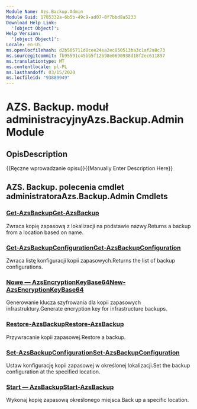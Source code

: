 ```yaml
---
Module Name: Azs.Backup.Admin
Module Guid: 1785332a-6b5b-49c9-ad07-8f7bbd8a5233
Download Help Link:
  '[object Object]': 
Help Version:
  '[object Object]': 
Locale: en-US
ms.openlocfilehash: d2b505711d0cee24ea2ec850513ba3c1af2a8c73
ms.sourcegitcommit: fb95591c45bb5f12b98e0690938d18f2ec611897
ms.translationtype: MT
ms.contentlocale: pl-PL
ms.lasthandoff: 03/15/2020
ms.locfileid: "93889949"
---
```

# <span data-ttu-id="629d8-101">AZS. Backup. moduł administracyjny</span><span class="sxs-lookup"><span data-stu-id="629d8-101">Azs.Backup.Admin Module</span></span>
## <span data-ttu-id="629d8-102">Opis</span><span class="sxs-lookup"><span data-stu-id="629d8-102">Description</span></span>
<span data-ttu-id="629d8-103">{{Ręczne wprowadzanie opisu}}</span><span class="sxs-lookup"><span data-stu-id="629d8-103">{{Manually Enter Description Here}}</span></span>

## <span data-ttu-id="629d8-104">AZS. Backup. polecenia cmdlet administratora</span><span class="sxs-lookup"><span data-stu-id="629d8-104">Azs.Backup.Admin Cmdlets</span></span>
### [<span data-ttu-id="629d8-105">Get-AzsBackup</span><span class="sxs-lookup"><span data-stu-id="629d8-105">Get-AzsBackup</span></span>](Get-AzsBackup.md)
<span data-ttu-id="629d8-106">Zwraca kopię zapasową z lokalizacji na podstawie nazwy.</span><span class="sxs-lookup"><span data-stu-id="629d8-106">Returns a backup from a location based on name.</span></span>

### [<span data-ttu-id="629d8-107">Get-AzsBackupConfiguration</span><span class="sxs-lookup"><span data-stu-id="629d8-107">Get-AzsBackupConfiguration</span></span>](Get-AzsBackupConfiguration.md)
<span data-ttu-id="629d8-108">Zwraca listę konfiguracji kopii zapasowych.</span><span class="sxs-lookup"><span data-stu-id="629d8-108">Returns the list of backup configurations.</span></span>

### [<span data-ttu-id="629d8-109">Nowe — AzsEncryptionKeyBase64</span><span class="sxs-lookup"><span data-stu-id="629d8-109">New-AzsEncryptionKeyBase64</span></span>](New-AzsEncryptionKeyBase64.md)
<span data-ttu-id="629d8-110">Generowanie klucza szyfrowania dla kopii zapasowych infrastruktury.</span><span class="sxs-lookup"><span data-stu-id="629d8-110">Generate encryption key for infrastructure backups.</span></span>

### [<span data-ttu-id="629d8-111">Restore-AzsBackup</span><span class="sxs-lookup"><span data-stu-id="629d8-111">Restore-AzsBackup</span></span>](Restore-AzsBackup.md)
<span data-ttu-id="629d8-112">Przywracanie kopii zapasowej.</span><span class="sxs-lookup"><span data-stu-id="629d8-112">Restore a backup.</span></span>

### [<span data-ttu-id="629d8-113">Set-AzsBackupConfiguration</span><span class="sxs-lookup"><span data-stu-id="629d8-113">Set-AzsBackupConfiguration</span></span>](Set-AzsBackupConfiguration.md)
<span data-ttu-id="629d8-114">Ustaw konfigurację kopii zapasowej w określonej lokalizacji.</span><span class="sxs-lookup"><span data-stu-id="629d8-114">Set the backup configuration at the specified location.</span></span>

### [<span data-ttu-id="629d8-115">Start — AzsBackup</span><span class="sxs-lookup"><span data-stu-id="629d8-115">Start-AzsBackup</span></span>](Start-AzsBackup.md)
<span data-ttu-id="629d8-116">Wykonaj kopię zapasową określonego miejsca.</span><span class="sxs-lookup"><span data-stu-id="629d8-116">Back up a specific location.</span></span>

